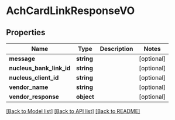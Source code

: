 # AchCardLinkResponseVO

## Properties
Name | Type | Description | Notes
------------ | ------------- | ------------- | -------------
**message** | **string** |  | [optional] 
**nucleus_bank_link_id** | **string** |  | [optional] 
**nucleus_client_id** | **string** |  | [optional] 
**vendor_name** | **string** |  | [optional] 
**vendor_response** | **object** |  | [optional] 

[[Back to Model list]](../README.md#documentation-for-models) [[Back to API list]](../README.md#documentation-for-api-endpoints) [[Back to README]](../README.md)


